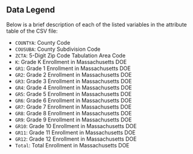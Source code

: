 ## Data Legend
Below is a brief description of each of the listed variables in the attribute table of the CSV file:
- `COUNTYA`: County Code
- `COUSUBA`: County Subdivision Code
- `ZCTA`: 5-Digit Zip Code Tabulation Area Code
- `K`: Grade K Enrollment in Massachusetts DOE
- `GR1`: Grade 1 Enrollment in Massachusetts DOE
- `GR2`: Grade 2 Enrollment in Massachusetts DOE
- `GR3`: Grade 3 Enrollment in Massachusetts DOE
- `GR4`: Grade 4 Enrollment in Massachusetts DOE
- `GR5`: Grade 5 Enrollment in Massachusetts DOE
- `GR6`: Grade 6 Enrollment in Massachusetts DOE
- `GR7`: Grade 7 Enrollment in Massachusetts DOE
- `GR8`: Grade 8 Enrollment in Massachusetts DOE
- `GR9`: Grade 9 Enrollment in Massachusetts DOE
- `GR10`: Grade 10 Enrollment in Massachusetts DOE
- `GR11`: Grade 11 Enrollment in Massachusetts DOE
- `GR12`: Grade 12 Enrollment in Massachusetts DOE
- `Total`: Total Enrollment in Massachusetts DOE
